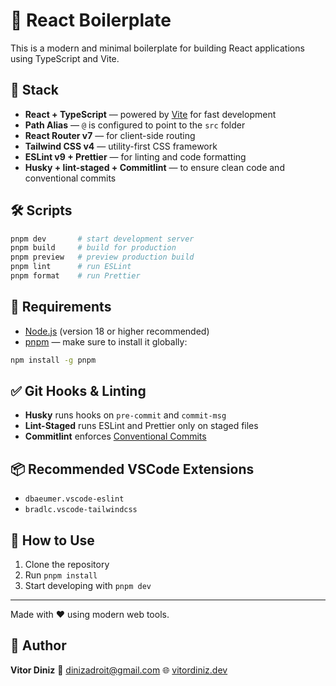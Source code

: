 # 🚀 React Boilerplate

This is a modern and minimal boilerplate for building React applications using TypeScript and Vite.

## 🔧 Stack

- **React + TypeScript** — powered by [Vite](https://vitejs.dev/) for fast development
- **Path Alias** — `@` is configured to point to the `src` folder
- **React Router v7** — for client-side routing
- **Tailwind CSS v4** — utility-first CSS framework
- **ESLint v9 + Prettier** — for linting and code formatting
- **Husky + lint-staged + Commitlint** — to ensure clean code and conventional commits

## 🛠️ Scripts

```bash
pnpm dev       # start development server
pnpm build     # build for production
pnpm preview   # preview production build
pnpm lint      # run ESLint
pnpm format    # run Prettier
```

## 📎 Requirements

- [Node.js](https://nodejs.org/) (version 18 or higher recommended)
- [pnpm](https://pnpm.io/) — make sure to install it globally:

```bash
npm install -g pnpm
```

## ✅ Git Hooks & Linting

- **Husky** runs hooks on `pre-commit` and `commit-msg`
- **Lint-Staged** runs ESLint and Prettier only on staged files
- **Commitlint** enforces [Conventional Commits](https://www.conventionalcommits.org/en/v1.0.0/)

## 📦 Recommended VSCode Extensions

- `dbaeumer.vscode-eslint`
- `bradlc.vscode-tailwindcss`

## 🧪 How to Use

1. Clone the repository
2. Run `pnpm install`
3. Start developing with `pnpm dev`

---

Made with ❤️ using modern web tools.

## 👤 Author

**Vitor Diniz**
📧 dinizadroit@gmail.com
🌐 [vitordiniz.dev](https://vitordiniz.dev)
